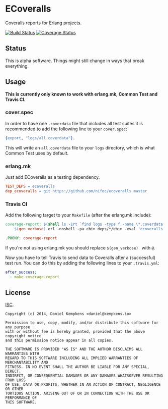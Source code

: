 # ECoveralls

Coveralls reports for Erlang projects.

[![Build Status](https://travis-ci.org/nifoc/ecoveralls.png)](https://travis-ci.org/nifoc/ecoveralls) [![Coverage Status](https://coveralls.io/repos/nifoc/ecoveralls/badge.png?branch=master)](https://coveralls.io/r/nifoc/ecoveralls?branch=master)

## Status

This is alpha software. Things might still change in ways that break everything.

## Usage

**This is currently only known to work with erlang.mk, Common Test and Travis CI.**

### cover.spec

In order to have one `.coverdata` file that includes all test suites it is recommended to add the following line to your `cover.spec`:

```erlang
{export, "logs/all.coverdata"}.
```

This will write an `all.coverdata` file to your `logs` directory, which is what Common Test uses by default.

### erlang.mk

Just add ECoveralls as a testing dependency.

```makefile
TEST_DEPS = ecoveralls
dep_ecoveralls = git https://github.com/nifoc/ecoveralls master
```

### Travis CI

Add the following target to your `Makefile` (after the erlang.mk include):

```makefile
coverage-report: $(shell ls -1rt `find logs -type f -name \*.coverdata 2>/dev/null` | tail -n1)
	$(gen_verbose) erl -noshell -pa ebin deps/*/ebin -eval 'ecoveralls:travis_ci("$?"), init:stop()'

.PHONY: coverage-report
```

If you're not using erlang.mk you should replace `$(gen_verbose) ` with `@`.

Now you have to tell Travis to send data to Coveralls after a (successful) test run. You can do this by adding the following lines to your `.travis.yml`:

```yaml
after_success:
  - make coverage-report
```

## License

[ISC](https://en.wikipedia.org/wiki/ISC_license).

```
Copyright (c) 2014, Daniel Kempkens <daniel@kempkens.io>

Permission to use, copy, modify, and/or distribute this software for any purpose
with or without fee is hereby granted, provided that the above copyright notice
and this permission notice appear in all copies.

THE SOFTWARE IS PROVIDED "AS IS" AND THE AUTHOR DISCLAIMS ALL WARRANTIES WITH
REGARD TO THIS SOFTWARE INCLUDING ALL IMPLIED WARRANTIES OF MERCHANTABILITY AND
FITNESS. IN NO EVENT SHALL THE AUTHOR BE LIABLE FOR ANY SPECIAL, DIRECT,
INDIRECT, OR CONSEQUENTIAL DAMAGES OR ANY DAMAGES WHATSOEVER RESULTING FROM LOSS
OF USE, DATA OR PROFITS, WHETHER IN AN ACTION OF CONTRACT, NEGLIGENCE OR OTHER
TORTIOUS ACTION, ARISING OUT OF OR IN CONNECTION WITH THE USE OR PERFORMANCE OF
THIS SOFTWARE.
```
